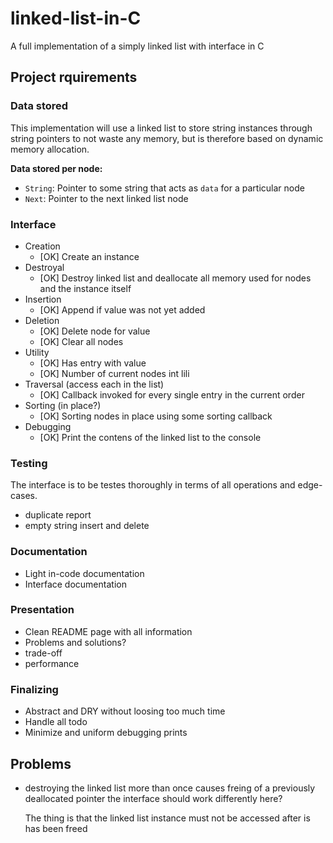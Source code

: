# linked-list-in-C
 A full implementation of a simply linked list with interface in C

## Project rquirements
### Data stored
This implementation will use a linked list to store string instances through string pointers to not waste any memory, but is therefore based on dynamic memory allocation.

**Data stored per node:**
- `String`: Pointer to some string that acts as `data` for a particular node
- `Next`: Pointer to the next linked list node

### Interface
- Creation
  + [OK] Create an instance
- Destroyal
  + [OK] Destroy linked list and deallocate all memory used for nodes and the instance itself
- Insertion
  + [OK] Append if value was not yet added
- Deletion
  + [OK] Delete node for value
  + [OK] Clear all nodes
- Utility
  + [OK] Has entry with value
  + [OK] Number of current nodes int lili
- Traversal (access each in the list)
  + [OK] Callback invoked for every single entry in the current order
- Sorting (in place?)
  + [OK] Sorting nodes in place using some sorting callback
- Debugging
  + [OK] Print the contens of the linked list to the console

### Testing
The interface is to be testes thoroughly in terms of all operations and edge-cases.

- duplicate report
- empty string insert and delete

### Documentation
- Light in-code documentation
- Interface documentation

### Presentation
- Clean README page with all information
- Problems and solutions?
- trade-off
- performance

### Finalizing
- Abstract and DRY without loosing too much time
- Handle all todo
- Minimize and uniform debugging prints

## Problems
- destroying the linked list more than once causes freing of a previously deallocated pointer
  the interface should work differently here?

  The thing is that the linked list instance must not be accessed after is has been freed
